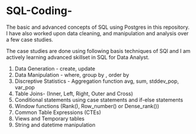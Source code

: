 # SQL-Coding-

The basic and advanced concepts of SQL using Postgres in this repository. 
I have also worked upon data cleaning, and manipulation and analysis over a few case studies. 

The case studies are done using following basis techniques of SQl and I am actively learning advanced skillset in SQL for Data Analyst.

1. Data Generation - create, update
2. Data Manipulation - where, group by , order by 
3. Discreptive Statistics  - Aggregation function avg, sum, stddev_pop, var_pop
4. Table Joins-  (Inner, Left, Right, Outer and Cross)
5. Conditional statements using case statements and if-else statements
6. Window functions (Rank(), Row_number() or Dense_rank())
7. Common Table Expressions (CTEs)
8. Views and Temporary tables
9. String and datetime manipulation
